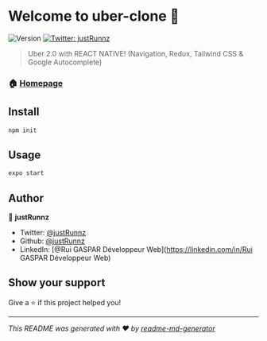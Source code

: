 # Welcome to uber-clone 👋
![Version](https://img.shields.io/badge/version-1.0.0-blue.svg?cacheSeconds=2592000)
[![Twitter: justRunnz](https://img.shields.io/twitter/follow/justRunnz.svg?style=social)](https://twitter.com/justRunnz)

> Uber 2.0 with REACT NATIVE! (Navigation, Redux, Tailwind CSS & Google Autocomplete)

### 🏠 [Homepage](https://github.com/justRunnz/Uber_Clone/tree/master/uber-clone)

## Install

```sh
npm init
```

## Usage

```sh
expo start
```

## Author

👤 **justRunnz**

* Twitter: [@justRunnz](https://twitter.com/justRunnz)
* Github: [@justRunnz](https://github.com/justRunnz)
* LinkedIn: [@Rui GASPAR Développeur Web](https://linkedin.com/in/Rui GASPAR Développeur Web)

## Show your support

Give a ⭐️ if this project helped you!


***
_This README was generated with ❤️ by [readme-md-generator](https://github.com/kefranabg/readme-md-generator)_